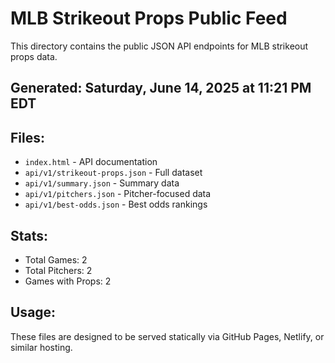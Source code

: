 # MLB Strikeout Props Public Feed

This directory contains the public JSON API endpoints for MLB strikeout props data.

## Generated: Saturday, June 14, 2025 at 11:21 PM EDT

## Files:
- `index.html` - API documentation
- `api/v1/strikeout-props.json` - Full dataset
- `api/v1/summary.json` - Summary data
- `api/v1/pitchers.json` - Pitcher-focused data  
- `api/v1/best-odds.json` - Best odds rankings

## Stats:
- Total Games: 2
- Total Pitchers: 2
- Games with Props: 2

## Usage:
These files are designed to be served statically via GitHub Pages, Netlify, or similar hosting.
